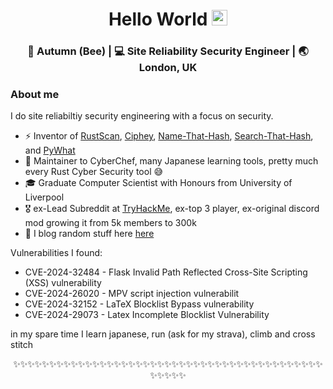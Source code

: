 <div align="center">
  <h1> Hello World <img src="https://media.giphy.com/media/hvRJCLFzcasrR4ia7z/giphy.gif" width="25px"></h1>
</div>
 
<p align='center'> 

<div align="center">
<h3> 🐝 Autumn (Bee) | 💻 Site Reliability Security Engineer | 🌏 London, UK </h3> 
</div>

### About me 

I do site reliabiltiy security engineering with a focus on security.

- ⚡  Inventor of [RustScan](https://github.com/rustscan/rustscan), [Ciphey](https://github.com/ciphey/ciphey), [Name-That-Hash](https://github.com/HashPals/Name-That-Hash), [Search-That-Hash](https://github.com/HashPals/Search-That-Hash), and [PyWhat](https://github.com/bee-san/pyWhat)
- 🦀 Maintainer to CyberChef, many Japanese learning tools, pretty much every Rust Cyber Security tool 😅
- 🎓  Graduate Computer Scientist with Honours from University of Liverpool
- 🎖  ex-Lead Subreddit at [TryHackMe](https://tryhackme.com), ex-top 3 player, ex-original discord mod growing it from 5k members to 300k
- 👀  I blog random stuff here [here](https://skerritt.blog/)

Vulnerabilities I found:

* CVE-2024-32484 - Flask Invalid Path Reflected Cross-Site Scripting (XSS) vulnerability
* CVE-2024-26020 - MPV script injection vulnerabilit
* CVE-2024-32152 - LaTeX Blocklist Bypass vulnerability
* CVE-2024-29073 - Latex Incomplete Blocklist Vulnerability

in my spare time I learn japanese, run (ask for my strava), climb and cross stitch

<div align="center">

✨✨✨✨✨✨✨✨✨✨✨✨✨✨✨✨✨✨✨✨✨✨✨✨✨✨✨✨✨✨✨✨✨✨✨✨✨✨✨✨✨✨✨✨✨✨✨✨

</div>
<!--
**trinwin/trinwin** is a ✨ _special_ ✨ repository because its `README.md` (this file) appears on your GitHub profile.

Also I stole this off of Trinity this is 100% theirs.
-->

